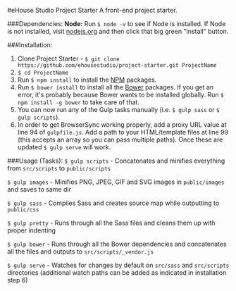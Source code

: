 #eHouse Studio Project Starter
A front-end project starter.

###Dependencies:
**Node:** Run `$ node -v` to see if Node is installed. If Node is not installed, visit [nodejs.org](http://nodejs.org) and then click that big green "Install" button.

###Installation:
1. Clone Project Starter - `$ git clone https://github.com/ehousestudio/project-starter.git ProjectName`
2. `$ cd ProjectName`
3. Run `$ npm install` to install the [NPM](https://www.npmjs.com/) packages.
4. Run `$ bower install` to install all the [Bower](http://bower.io/) packages. If you get an error, it's probably because Bower wants to be installed globally. Run `$ npm install -g bower` to take care of that.
5. You can now run any of the Gulp tasks manually (i.e. `$ gulp sass` or `$ gulp scripts`).
6. In order to get BrowserSync working properly, add a proxy URL value at line 94 of `gulpfile.js`. Add a path to your HTML/template files at line 99 (this accepts an array so you can pass multiple paths). Once these are updated `$ gulp serve` will work.

###Usage (Tasks):
`$ gulp scripts` - Concatenates and minifies everything from `src/scripts` to `public/scripts`

`$ gulp images` - Minifies PNG, JPEG, GIF and SVG images in `public/images` and saves to same dir

`$ gulp sass` - Compiles Sass and creates source map while outputting to `public/css`

`$ gulp pretty` - Runs through all the Sass files and cleans them up with proper indenting

`$ gulp bower` - Runs through all the Bower dependencies and concatenates all the files and outputs to `src/scripts/_vendor.js`

`$ gulp serve` - Watches for changes by default on `src/sass` and `src/scripts` directories (additional watch paths can be added as indicated in installation step 6)
